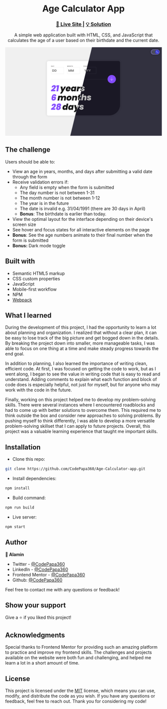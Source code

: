 <h1 align="center">Age Calculator App</h1>

<div align="center">
  <h3>
    <a href="https://age-calculator-alamin.netlify.app/">
      🚀 Live Site
    </a>
    |
    <a href="https://www.frontendmentor.io/solutions/age-calculator-app-w-dark-mode-06OUOxbx0Q">
      💡 Solution
    </a>
  </h5>
</div>

<p align="center">
  A simple web application built with HTML, CSS, and JavaScript that calculates the age of a user based on their birthdate and the current date.
</p>

<a align="center" href="https://age-calculator-alamin.netlify.app/">

<img src="./screenshots/age-calculator-app-screenshot-compared.png"/>
</a>

## The challenge

Users should be able to:

- View an age in years, months, and days after submitting a valid date through the form
- Receive validation errors if:
  - Any field is empty when the form is submitted
  - The day number is not between 1-31
  - The month number is not between 1-12
  - The year is in the future
  - The date is invalid e.g. 31/04/1991 (there are 30 days in April)
  - **Bonus**: The birthdate is earlier than today.
- View the optimal layout for the interface depending on their device's screen size
- See hover and focus states for all interactive elements on the page
- **Bonus**: See the age numbers animate to their final number when the form is submitted
- **Bonus:** Dark mode toggle

## Built with

- Semantic HTML5 markup
- CSS custom properties
- JavaScript
- Mobile-first workflow
- NPM
- [Webpack](https://webpack.js.org/)

## What I learned

During the development of this project, I had the opportunity to learn a lot about planning and organization. I realized that without a clear plan, it can be easy to lose track of the big picture and get bogged down in the details. By breaking the project down into smaller, more manageable tasks, I was able to focus on one thing at a time and make steady progress towards the end goal.

In addition to planning, I also learned the importance of writing clean, efficient code. At first, I was focused on getting the code to work, but as I went along, I began to see the value in writing code that is easy to read and understand. Adding comments to explain what each function and block of code does is especially helpful, not just for myself, but for anyone who may work with the code in the future.

Finally, working on this project helped me to develop my problem-solving skills. There were several instances where I encountered roadblocks and had to come up with better solutions to overcome them. This required me to think outside the box and consider new approaches to solving problems. By pushing myself to think differently, I was able to develop a more versatile problem-solving skillset that I can apply to future projects. Overall, this project was a valuable learning experience that taught me important skills.

## Installation

- Clone this repo:

```sh
git clone https://github.com/CodePapa360/Age-Calculator-app.git
```

- Install dependencies:

```sh
npm install
```

- Build command:

```sh
npm run build
```

- Live server:

```sh
npm start
```

## Author

<b>👤 Alamin</b>

- Twitter - [@CodePapa360](https://www.twitter.com/CodePapa360)
- LinkedIn - [@CodePapa360](https://www.linkedin.com/in/codepapa360)
- Frontend Mentor - [@CodePapa360](https://www.frontendmentor.io/profile/CodePapa360)
- Github: [@CodePapa360](https://github.com/codepapa360)

Feel free to contact me with any questions or feedback!

## Show your support

Give a ⭐️ if you liked this project!

## Acknowledgments

Special thanks to Frontend Mentor for providing such an amazing platform to practice and improve my frontend skills. The challenges and projects available on the website were both fun and challenging, and helped me learn a lot in a short amount of time.

## License

This project is licensed under the [MIT](https://github.com/CodePapa360/Age-Calculator-app/blob/main/LICENSE.md) license, which means you can use, modify, and distribute the code as you wish. If you have any questions or feedback, feel free to reach out. Thank you for considering my code!
